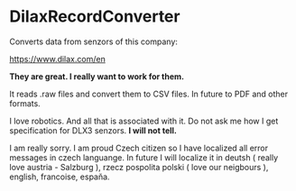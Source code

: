 # DilaxRecordConverter

Converts data from senzors of this company:

https://www.dilax.com/en

**They are great. I really want to work for them.** 

It reads .raw files and convert them to CSV files. In future to PDF and other formats.

I love robotics. And all that is associated with it. 
Do not ask me how I get specification for DLX3 senzors. **I will not tell.**

I am really sorry. I am proud Czech citizen so I have localized all error messages in czech languange. In future I will localize it in deutsh ( really love austria - Salzburg ), rzecz pospolita polski ( love our neigbours ), english, francoise, espaňa.



